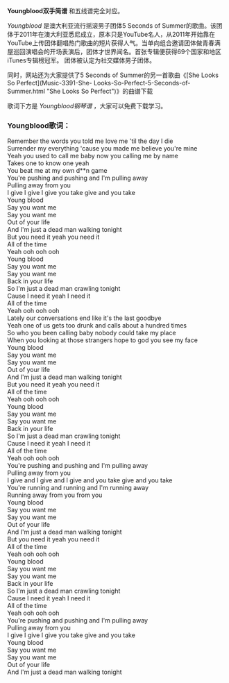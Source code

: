 

**Youngblood双手简谱** 和五线谱完全对应。

_Youngblood_ 是澳大利亚流行摇滚男子团体5 Seconds of
Summer的歌曲。该团体于2011年在澳大利亚悉尼成立，原本只是YouTube名人，从2011年开始靠在YouTube上传团体翻唱热门歌曲的短片获得人气。当单向组合邀请团体做青春满屋巡回演唱会的开场表演后，团体才世界闻名。首张专辑便获得69个国家和地区iTunes专辑榜冠军。
团体被认定为社交媒体男子团体。

同时，网站还为大家提供了5 Seconds of Summer的另一首歌曲《[She Looks So Perfect](Music-3391-She-
Looks-So-Perfect-5-Seconds-of-Summer.html "She Looks So Perfect")》的曲谱下载

歌词下方是 _Youngblood钢琴谱_ ，大家可以免费下载学习。

### Youngblood歌词：

Remember the words you told me love me 'til the day I die  
Surrender my everything 'cause you made me believe you're mine  
Yeah you used to call me baby now you calling me by name  
Takes one to know one yeah  
You beat me at my own d**n game  
You're pushing and pushing and I'm pulling away  
Pulling away from you  
I give I give I give you take give and you take  
Young blood  
Say you want me  
Say you want me  
Out of your life  
And I'm just a dead man walking tonight  
But you need it yeah you need it  
All of the time  
Yeah ooh ooh ooh  
Young blood  
Say you want me  
Say you want me  
Back in your life  
So I'm just a dead man crawling tonight  
Cause I need it yeah I need it  
All of the time  
Yeah ooh ooh ooh  
Lately our conversations end like it's the last goodbye  
Yeah one of us gets too drunk and calls about a hundred times  
So who you been calling baby nobody could take my place  
When you looking at those strangers hope to god you see my face  
Young blood  
Say you want me  
Say you want me  
Out of your life  
And I'm just a dead man walking tonight  
But you need it yeah you need it  
All of the time  
Yeah ooh ooh ooh  
Young blood  
Say you want me  
Say you want me  
Back in your life  
So I'm just a dead man crawling tonight  
Cause I need it yeah I need it  
All of the time  
Yeah ooh ooh ooh  
You're pushing and pushing and I'm pulling away  
Pulling away from you  
I give and I give and I give and you take give and you take  
You're running and running and I'm running away  
Running away from you from you  
Young blood  
Say you want me  
Say you want me  
Out of your life  
And I'm just a dead man walking tonight  
But you need it yeah you need it  
All of the time  
Yeah ooh ooh ooh  
Young blood  
Say you want me  
Say you want me  
Back in your life  
So I'm just a dead man crawling tonight  
Cause I need it yeah I need it  
All of the time  
Yeah ooh ooh ooh  
You're pushing and pushing and I'm pulling away  
Pulling away from you  
I give I give I give you take give and you take  
Young blood  
Say you want me  
Say you want me  
Out of your life  
And I'm just a dead man walking tonight

